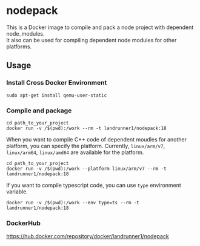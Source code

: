 # nodepack
This is a Docker image to compile and pack a node project with dependent node_modules.  
It also can be used for compiling dependent node modules for other platforms.

## Usage
### Install Cross Docker Environment
```
sudo apt-get install qemu-user-static
```

### Compile and package
```
cd path_to_your_project
docker run -v /$(pwd):/work --rm -t landrunner1/nodepack:18
```

When you want to compile C++ code of dependent moudles for another platform, you can specify the platform.
Currently, ```linux/arm/v7```, ```linux/arm64```, ```linux/amd64``` are available for the platform.
```
cd path_to_your_project
docker run -v /$(pwd):/work --platform linux/arm/v7 --rm -t landrunner1/nodepack:18
```

If you want to compile typescript code, you can use ```type``` environment variable.
```
docker run -v /$(pwd):/work --env type=ts --rm -t landrunner1/nodepack:18
```

### DockerHub
https://hub.docker.com/repository/docker/landrunner1/nodepack

